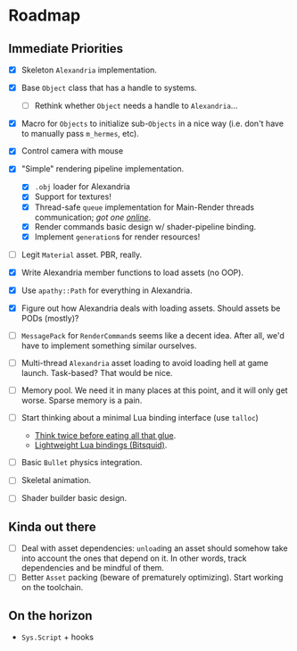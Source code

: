 # Roadmap

## Immediate Priorities
- [x] Skeleton `Alexandria` implementation.
- [x] Base `Object` class that has a handle to systems.
	+ [ ] Rethink whether `Object` needs a handle to `Alexandria`...
- [x] Macro for `Objects` to initialize sub-`Objects` in a nice way (i.e. don't have to manually pass `m_hermes`, etc).

- [x] Control camera with mouse
- [x] "Simple" rendering pipeline implementation.
	+ [x] `.obj` loader for Alexandria
	+ [x] Support for textures!
	+ [x] Thread-safe `queue` implementation for Main-Render threads communication; *got one [online](http://www.moodycamel.com/blog/2014/a-fast-general-purpose-lock-free-queue-for-c++)*.
	+ [x] Render commands basic design w/ shader-pipeline binding.
	+ [x] Implement `generation`s for render resources!
- [ ] Legit `Material` asset. PBR, really.
- [x] Write Alexandria member functions to load assets (no OOP).
- [x] Use `apathy::Path` for everything in Alexandria.
- [x] Figure out how Alexandria deals with loading assets. Should assets be PODs (mostly)?
- [ ] `MessagePack` for `RenderCommand`s seems like a decent idea. After all, we'd have to implement something similar ourselves.
- [ ] Multi-thread `Alexandria` asset loading to avoid loading hell at game launch. Task-based? That would be nice.
- [ ] Memory pool. We need it in many places at this point, and it will only get worse. Sparse memory is a pain.
- [ ] Start thinking about a minimal Lua binding interface (use `talloc`)
	+ [Think twice before eating all that glue](http://purplepwny.com/blog/binding_lua_to_c_think_twice_before_eating_that_glue.html).
	+ [Lightweight Lua bindings (Bitsquid)](http://bitsquid.blogspot.com.es/2011/06/lightweight-lua-bindings.html).
- [ ] Basic `Bullet` physics integration.
- [ ] Skeletal animation.
- [ ] Shader builder basic design.

## Kinda out there
- [ ] Deal with asset dependencies: `unload`ing an asset should somehow take into account the ones that depend on it. In other words, track dependencies and be mindful of them.
- [ ] Better `Asset` packing (beware of prematurely optimizing). Start working on the toolchain.

## On the horizon
- `Sys.Script` + hooks
